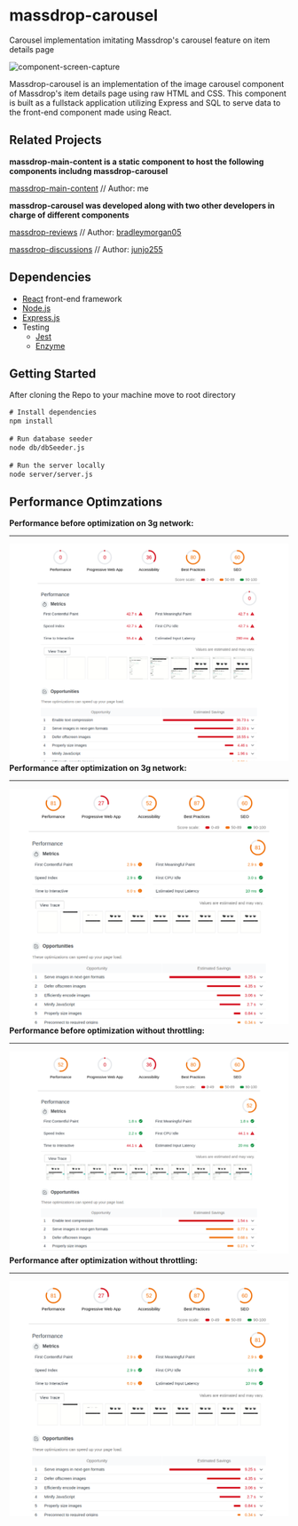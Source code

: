 # massdrop-carousel
Carousel implementation imitating Massdrop's carousel feature on item details page

![component-screen-capture](documentation/image-carousel-demo.gif)

Massdrop-carousel is an implementation of the image carousel component of Massdrop's item details page using raw HTML and CSS. This component is built as a fullstack application utilizing Express and SQL to serve data to the front-end component made using React.

## Related Projects
**massdrop-main-content is a static component to host the following components includng massdrop-carousel**


[massdrop-main-content](https://github.com/hrnyc20-agrabah/massdrop-main-content) // Author: me


**massdrop-carousel was developed along with two other developers in charge of different components**


[massdrop-reviews](https://github.com/hrnyc20-agrabah/massdrop-ratings) // Author: [bradleymorgan05](https://github.com/bradleymorgan05)


[massdrop-discussions](https://github.com/hrnyc20-agrabah/massdrop-discussion) // Author: [junjo255](https://github.com/junjo255)


## Dependencies
- [React](https://reactjs.org/docs/getting-started.html) front-end framework
- [Node.js](https://nodejs.org/en/)
- [Express.js](https://expressjs.com/)
- Testing
  - [Jest](https://jestjs.io/)
  - [Enzyme](https://airbnb.io/enzyme/)

## Getting Started
After cloning the Repo to your machine move to root directory
```
# Install dependencies
npm install

# Run database seeder
node db/dbSeeder.js

# Run the server locally
node server/server.js
```
## Performance Optimzations
**Performance before optimization on 3g network:**
___
![component-screen-capture](documentation/performance-before-optimization-3g.png)
**Performance after optimization on 3g network:**
___
![component-screen-capture](documentation/performance-after-optimization-3g.png)
**Performance before optimization without throttling:**
___
![component-screen-capture](documentation/performance-before-optimization-none.png)
**Performance after optimization without throttling:**
___
![component-screen-capture](documentation/performance-after-optimization-3g.png)

